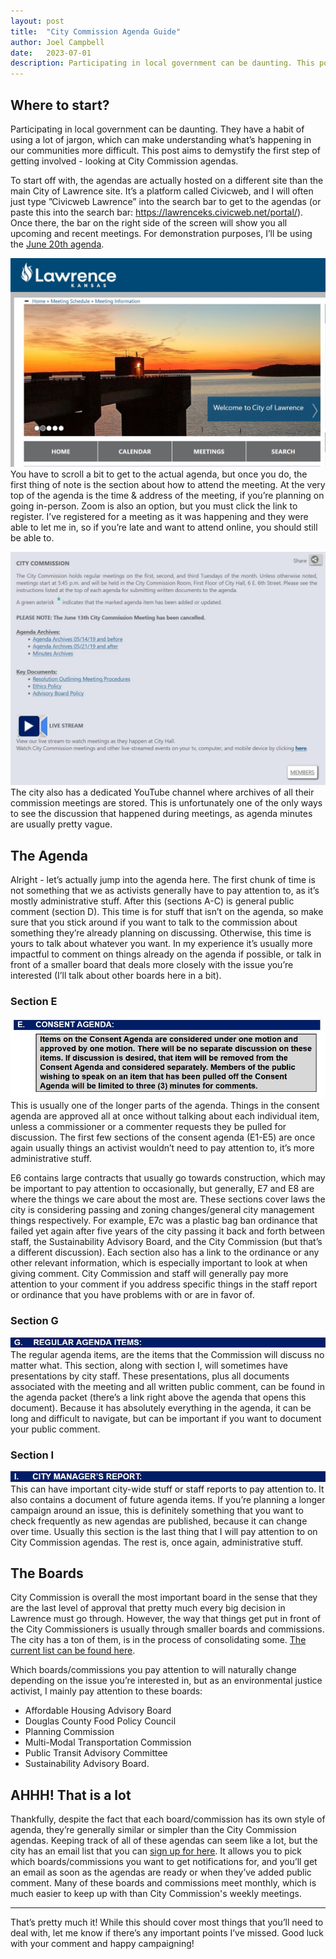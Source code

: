 ```yaml
---
layout: post
title:  "City Commission Agenda Guide"
author: Joel Campbell
date:   2023-07-01
description: Participating in local government can be daunting. This post aims to demystify the first step of getting involved - looking at City Commission agendas.
---
```


## Where to start?

<span class="dropcap">P</span>articipating in local government can be daunting. They have a habit of using a lot of jargon, which can make understanding what’s happening in our communities more difficult. This post aims to demystify the first step of getting involved - looking at City Commission agendas.

To start off with, the agendas are actually hosted on a different site than the main City of Lawrence site. It’s a platform called Civicweb, and I will often just type ”Civicweb Lawrence” into the search bar to get to the agendas (or paste this into the search bar: <https://lawrenceks.civicweb.net/portal/>). Once there, the bar on the right side of the screen will show you all upcoming and recent meetings. For demonstration purposes, I’ll be using the [June 20th agenda](https://lawrenceks.civicweb.net/Portal/MeetingInformation.aspx?Org=Cal&id=1192).

![Civicweb](/assets/img/civicweb.JPG)
You have to scroll a bit to get to the actual agenda, but once you do, the first thing of note is the section about how to attend the meeting. At the very top of the agenda is the time & address of the meeting, if you’re planning on going in-person. Zoom is also an option, but you must click the link to register. I’ve registered for a meeting as it was happening and they were able to let me in, so if you’re late and want to attend online, you should still be able to.

![intro](/assets/img/cc_intro.JPG)
The city also has a dedicated YouTube channel where archives of all their commission meetings are stored. This is unfortunately one of the only ways to see the discussion that happened during meetings, as agenda minutes are usually pretty vague.

## The Agenda

Alright - let’s actually jump into the agenda here. The first chunk of time is not something that we as activists generally have to pay attention to, as it’s mostly administrative stuff. After this (sections A-C) is general public comment (section D). This time is for stuff that isn’t on the agenda, so make sure that you stick around if you want to talk to the commission about something they’re already planning on discussing. Otherwise, this time is yours to talk about whatever you want. In my experience it’s usually more impactful to comment on things already on the agenda if possible, or talk in front of a smaller board that deals more closely with the issue you’re interested (I’ll talk about other boards here in a bit).

### Section E

![e](/assets/img/consent%20agenda.JPG)
This is usually one of the longer parts of the agenda. Things in the consent agenda are approved all at once without talking about each individual item, unless a commissioner or a commenter requests they be pulled for discussion. The first few sections of the consent agenda (E1-E5) are once again usually things an activist wouldn’t need to pay attention to, it’s more administrative stuff.

E6 contains large contracts that usually go towards construction, which may be important to pay attention to occasionally, but generally, E7 and E8 are where the things we care about the most are. These sections cover laws the city is considering passing and zoning changes/general city management things respectively. For example, E7c was a plastic bag ban ordinance that failed yet again after five years of the city passing it back and forth between staff, the Sustainability Advisory Board, and the City Commission (but that’s a different discussion). Each section also has a link to the ordinance or any other relevant information, which is especially important to look at when giving comment. City Commission and staff will generally pay more attention to your comment if you address specific things in the staff report or ordinance that you have problems with or are in favor of.

### Section G

![g](/assets/img/g.JPG)
The regular agenda items, are the items that the Commission will discuss no matter what. This section, along with section I, will sometimes have presentations by city staff. These presentations, plus all documents associated with the meeting and all written public comment, can be found in the agenda packet (there’s a link right above the agenda that opens this document). Because it has absolutely everything in the agenda, it can be long and difficult to navigate, but can be important if you want to document your public comment.

### Section I

![i](/assets/img/i.jpg)
This can have important city-wide stuff or staff reports to pay attention to. It also contains a document of future agenda items. If you’re planning a longer campaign around an issue, this is definitely something that you want to check frequently as new agendas are published, because it can change over time. Usually this section is the last thing that I will pay attention to on City Commission agendas. The rest is, once again, administrative stuff.

## The Boards

City Commission is overall the most important board in the sense that they are the last level of approval that pretty much every big decision in Lawrence must go through. However, the way that things get put in front of the City Commissioners is usually through smaller boards and commissions. The city has a ton of them, is in the process of consolidating some. [The current list can be found here](https://lawrenceks.civicweb.net/Portal/MeetingTypeList.aspx).

Which boards/commissions you pay attention to will naturally change depending on the issue you’re interested in, but as an environmental justice activist, I mainly pay attention to these boards:

- Affordable Housing Advisory Board
- Douglas County Food Policy Council
- Planning Commission
- Multi-Modal Transportation Commission
- Public Transit Advisory Committee
- Sustainability Advisory Board.

## AHHH! That is a lot

Thankfully, despite the fact that each board/commission has its own style of agenda, they’re generally similar or simpler than the City Commission agendas. Keeping track of all of these agendas can seem like a lot, but the city has an email list that you can [sign up for here](https://lawrenceks.org/subscriptions/). It allows you to pick which boards/commissions you want to get notifications for, and you’ll get an email as soon as the agendas are ready or when they’ve added public comment. Many of these boards and commissions meet monthly, which is much easier to keep up with than City Commission's weekly meetings.

---

That’s pretty much it! While this should cover most things that you’ll need to deal with, let me know if there’s any important points I’ve missed. Good luck with your comment and happy campaigning!
